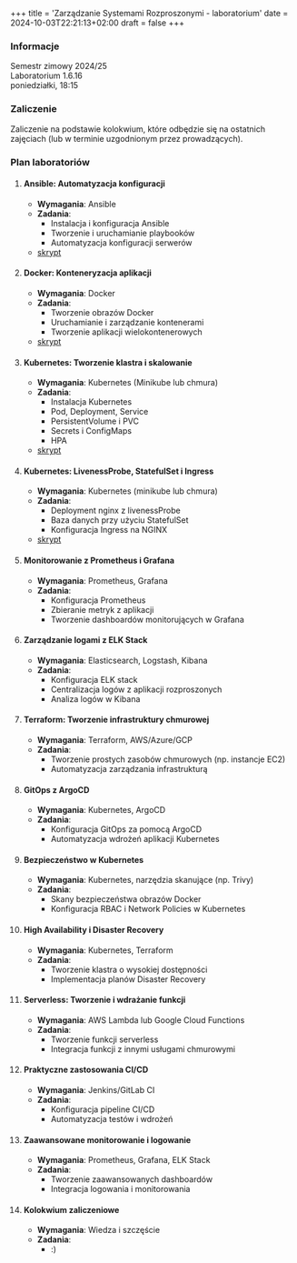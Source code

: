 +++
title = 'Zarządzanie Systemami Rozproszonymi - laboratorium'
date = 2024-10-03T22:21:13+02:00
draft = false
+++

### Informacje

Semestr zimowy 2024/25  
Laboratorium 1.6.16  
poniedziałki, 18:15

### Zaliczenie

Zaliczenie na podstawie kolokwium, które odbędzie się na ostatnich zajęciach (lub w terminie uzgodnionym przez prowadzących).

### Plan laboratoriów

1. #### Ansible: Automatyzacja konfiguracji
   - **Wymagania**: Ansible
   - **Zadania**:
     - Instalacja i konfiguracja Ansible
     - Tworzenie i uruchamianie playbooków
     - Automatyzacja konfiguracji serwerów
   - [skrypt](/jwozniak/labs/0-ansible.pdf)  

2. #### Docker: Konteneryzacja aplikacji
   - **Wymagania**: Docker
   - **Zadania**:
     - Tworzenie obrazów Docker
     - Uruchamianie i zarządzanie kontenerami
     - Tworzenie aplikacji wielokontenerowych
   - [skrypt](/jwozniak/labs/1-docker.pdf)

3. #### Kubernetes: Tworzenie klastra i skalowanie
   - **Wymagania**: Kubernetes (Minikube lub chmura)
   - **Zadania**:
     - Instalacja Kubernetes
     - Pod, Deployment, Service
     - PersistentVolume i PVC
     - Secrets i ConfigMaps
     - HPA
   - [skrypt](/jwozniak/labs/2-kubernetes.pdf)

4. #### Kubernetes: LivenessProbe, StatefulSet i Ingress
   - **Wymagania**: Kubernetes (minikube lub chmura)
   - **Zadania**:
     - Deployment nginx z livenessProbe
     - Baza danych przy użyciu StatefulSet
     - Konfiguracja Ingress na NGINX
   - [skrypt](/jwozniak/labs/3-kubernetes-2.pdf)

5. #### Monitorowanie z Prometheus i Grafana
   - **Wymagania**: Prometheus, Grafana
   - **Zadania**:
     - Konfiguracja Prometheus
     - Zbieranie metryk z aplikacji
     - Tworzenie dashboardów monitorujących w Grafana

6. #### Zarządzanie logami z ELK Stack
   - **Wymagania**: Elasticsearch, Logstash, Kibana
   - **Zadania**:
     - Konfiguracja ELK stack
     - Centralizacja logów z aplikacji rozproszonych
     - Analiza logów w Kibana

7. #### Terraform: Tworzenie infrastruktury chmurowej
   - **Wymagania**: Terraform, AWS/Azure/GCP
   - **Zadania**:
     - Tworzenie prostych zasobów chmurowych (np. instancje EC2)
     - Automatyzacja zarządzania infrastrukturą

8. #### GitOps z ArgoCD
   - **Wymagania**: Kubernetes, ArgoCD
   - **Zadania**:
     - Konfiguracja GitOps za pomocą ArgoCD
     - Automatyzacja wdrożeń aplikacji Kubernetes

9. #### Bezpieczeństwo w Kubernetes
   - **Wymagania**: Kubernetes, narzędzia skanujące (np. Trivy)
   - **Zadania**:
     - Skany bezpieczeństwa obrazów Docker
     - Konfiguracja RBAC i Network Policies w Kubernetes

10. #### High Availability i Disaster Recovery
    - **Wymagania**: Kubernetes, Terraform
    - **Zadania**:
      - Tworzenie klastra o wysokiej dostępności
      - Implementacja planów Disaster Recovery

11. #### Serverless: Tworzenie i wdrażanie funkcji
    - **Wymagania**: AWS Lambda lub Google Cloud Functions
    - **Zadania**:
      - Tworzenie funkcji serverless
      - Integracja funkcji z innymi usługami chmurowymi

12. #### Praktyczne zastosowania CI/CD
    - **Wymagania**: Jenkins/GitLab CI
    - **Zadania**:
      - Konfiguracja pipeline CI/CD
      - Automatyzacja testów i wdrożeń

13. #### Zaawansowane monitorowanie i logowanie
    - **Wymagania**: Prometheus, Grafana, ELK Stack
    - **Zadania**:
      - Tworzenie zaawansowanych dashboardów
      - Integracja logowania i monitorowania

14. #### Kolokwium zaliczeniowe
    - **Wymagania**: Wiedza i szczęście
    - **Zadania**:
      - :)
